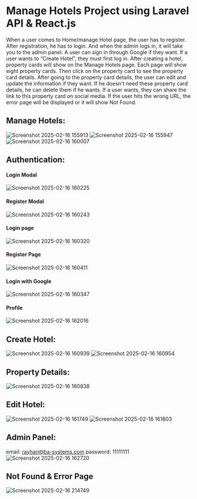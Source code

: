 # Manage Hotels Project using Laravel API & React.js
When a user comes to Home/manage Hotel page, the user has to register. After registration, he has to login. And when the admin logs in, it will take you to the admin panel. A user can sign in through Google if they want. If a user wants to “Create Hotel”, they must first log in. After creating a hotel, property cards will show on the Manage Hotels page. Each page will show eight property cards. Then click on the property card to see the property card details. After going to the property card details, the user can edit and update the information if they want. If he doesn't need these property card details, he can delete them if he wants. If a user wants, they can share the link to this property card on social media. If the user hits the wrong URL, the error page will be displayed or it will show Not Found.

## Manage Hotels:
![Screenshot 2025-02-16 155913](https://github.com/user-attachments/assets/41a0efb6-47c3-47e8-a7f0-affc7e04c38a)
![Screenshot 2025-02-16 155947](https://github.com/user-attachments/assets/83317ee2-c097-481c-857c-aad4b489b8a4)
![Screenshot 2025-02-16 160007](https://github.com/user-attachments/assets/38ae28a2-d7f0-40dd-9fb6-7ae6adfc7e46)

## Authentication:
#### Login Modal
![Screenshot 2025-02-16 160225](https://github.com/user-attachments/assets/daaf93f0-af22-49da-bb87-3647e647e59e)
#### Register Modal
![Screenshot 2025-02-16 160243](https://github.com/user-attachments/assets/f045ed27-5276-4225-a7c3-02eb851e1ba8)
#### Login page
![Screenshot 2025-02-16 160320](https://github.com/user-attachments/assets/3ff5bb34-59df-42f2-aa55-783022c8f764)
#### Register Page
![Screenshot 2025-02-16 160411](https://github.com/user-attachments/assets/2686b609-336e-4756-954e-3f8d48ae4ea0)
#### Login with Google 
![Screenshot 2025-02-16 160347](https://github.com/user-attachments/assets/7141e201-7657-4f43-b58a-634cfc79f880)
#### Profile
![Screenshot 2025-02-16 162016](https://github.com/user-attachments/assets/e6c14561-1cec-45da-bda3-d36c1dccbfd7)


## Create Hotel:
![Screenshot 2025-02-16 160939](https://github.com/user-attachments/assets/ed33d35b-0233-4198-92f4-f873a41ba9b8)
![Screenshot 2025-02-16 160954](https://github.com/user-attachments/assets/a4c584e9-08cc-4de5-8465-1d4e1ea4ea92)

## Property Details:
![Screenshot 2025-02-16 160838](https://github.com/user-attachments/assets/c73c683c-5248-4eec-9af6-ccdccf002466)

## Edit Hotel:
![Screenshot 2025-02-16 161749](https://github.com/user-attachments/assets/d473af4e-8fc5-4e3c-a130-b1020fca1523)
![Screenshot 2025-02-16 161803](https://github.com/user-attachments/assets/72561019-7101-4772-9b33-9e80db94f060)

## Admin Panel:
email: rayhan@ba-systems.com
password: 11111111
![Screenshot 2025-02-16 162720](https://github.com/user-attachments/assets/96618915-e369-4619-bfc8-e2b673cbbea5)

## Not Found & Error Page
![Screenshot 2025-02-16 214749](https://github.com/user-attachments/assets/5b74683c-3934-4e5e-891a-9307c145c5ef)







